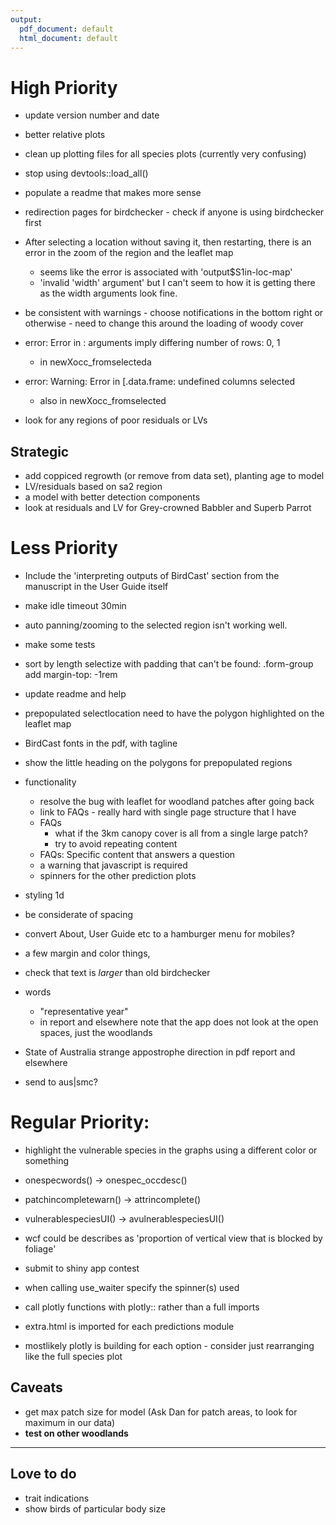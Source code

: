 ```yaml
---
output:
  pdf_document: default
  html_document: default
---
```


# High Priority
+ update version number and date
+ better relative plots
+ clean up plotting files for all species plots (currently very confusing)
+ stop using devtools::load_all()
+ populate a readme that makes more sense
+ redirection pages for birdchecker - check if anyone is using birdchecker first

+ After selecting a location without saving it, then restarting, there is an error in the zoom of the region and the leaflet map
  + seems like the error is associated with 'output$S1in-loc-map'
  + 'invalid 'width' argument' but I can't seem to how it is getting there as the width arguments look fine.

+ be consistent with warnings - choose notifications in the bottom right or otherwise - need to change this around the loading of woody cover
+ error: Error in <Anonymous>: arguments imply differing number of rows: 0, 1
  + in newXocc_fromselecteda
+ error: Warning: Error in [.data.frame: undefined columns selected
  + also in newXocc_fromselected
+ look for any regions of poor residuals or LVs

## Strategic
+ add coppiced regrowth (or remove from data set), planting age to model
+ LV/residuals based on sa2 region
+ a model with better detection components
+ look at residuals and LV for Grey-crowned Babbler and Superb Parrot


# Less Priority
+ Include the 'interpreting outputs of BirdCast' section from the manuscript in the User Guide itself
+ make idle timeout 30min
+ auto panning/zooming to the selected region isn't working well.
+ make some tests
+ sort by length selectize with padding that can't be found: .form-group add margin-top: -1rem
+ update readme and help
+ prepopulated selectlocation need to have the polygon highlighted on the leaflet map

+ BirdCast fonts in the pdf, with tagline

+ show the little heading on the polygons for prepopulated regions

+ functionality
  + resolve the bug with leaflet for woodland patches after going back
  + link to FAQs - really hard with single page structure that I have
  + FAQs
    + what if the 3km canopy cover is all from a single large patch?
    + try to avoid repeating content
  + FAQs: Specific content that answers a question
  + a warning that javascript is required
  + spinners for the other prediction plots

+ styling 1d
 + be considerate of spacing
 + convert About, User Guide etc to a hamburger menu for mobiles?
 + a few margin and color things, 
 + check that text is *larger* than old birdchecker

+ words
  + "representative year"
  + in report and elsewhere note that the app does not look at the open spaces, just the woodlands

+ State of Australia strange appostrophe direction in pdf report and elsewhere

+ send to aus|smc?

# Regular Priority:
+ highlight the vulnerable species in the graphs using a different color or something
+ onespecwords() -> onespec_occdesc()
+ patchincompletewarn() -> attrincomplete()
+ vulnerablespeciesUI() -> avulnerablespeciesUI()
+ wcf could be describes as 'proportion of vertical view that is blocked by foliage'
+ submit to shiny app contest

+ when calling use_waiter specify the spinner(s) used

+ call plotly functions with plotly:: rather than a full imports
+ extra.html is imported for each predictions module
+ mostlikely plotly is building for each option - consider just rearranging like the full species plot

## Caveats
+ get max patch size for model (Ask Dan for patch areas, to look for maximum in our data)
+ __test on other woodlands__


--- 

## Love to do
+ trait indications
+ show birds of particular body size
 
